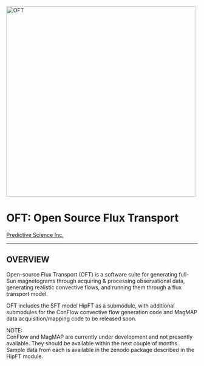 <img width=500 src="https://github.com/predsci/OFT/assets/4073260/cc737381-833b-4b7b-b07a-b8e48c92cfdc" alt="OFT" />  
  
# OFT: Open Source Flux Transport  

[Predictive Science Inc.](https://www.predsci.com)  
 
--------------------------------  
  
## OVERVIEW ##  
Open-source Flux Transport (OFT) is a software suite for generating full-Sun magnetograms through acquiring & processing observational data, generating realistic convective flows, and running them through a flux transport model.  
  
OFT includes the SFT model HipFT as a submodule, with additional submodules for the ConFlow convective flow generation code and MagMAP data acquisition/mapping code to be released soon.  

NOTE:  
ConFlow and MagMAP are currently under development and not presently available.  They should be available within the next couple of months.  
Sample data from each is available in the zenodo package described in the HipFT module.



